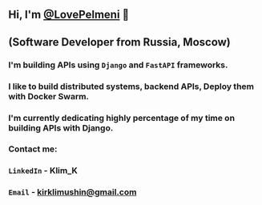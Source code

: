 ## Hi, I'm [@LovePelmeni]() 👋
## (Software Developer from Russia, Moscow)

### I'm building APIs using `Django` and `FastAPI` frameworks.
### I like to build distributed systems, backend APIs, Deploy them with Docker Swarm.

### I'm currently dedicating highly percentage of my time on building  APIs with Django.
### Contact me:

### `LinkedIn` - Klim_K
### `Email` - kirklimushin@gmail.com
